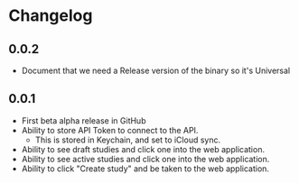 # Changelog

## 0.0.2

- Document that we need a Release version of the binary so it's Universal

## 0.0.1

- First beta alpha release in GitHub
- Ability to store API Token to connect to the API.
  - This is stored in Keychain, and set to iCloud sync.
- Ability to see draft studies and click one into the web application.
- Ability to see active studies and click one into the web application.
- Ability to click "Create study" and be taken to the web application.
